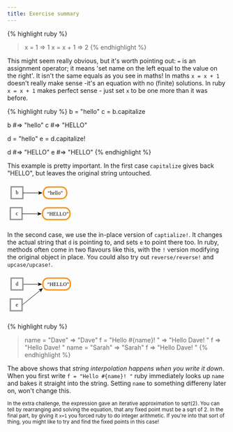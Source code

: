 ```yaml
---
title: Exercise summary
---
```


{% highlight ruby %}
> x = 1
=> 1
> x = x + 1
=> 2
{% endhighlight %}

This might seem really obvious, but it's worth pointing out: `=` is an assignment operator; it means 'set name on the left equal to the value on the right'. It isn't the same equals as you see in maths! In maths `x = x + 1` doesn't really make sense -it's an equation with no (finite) solutions. In ruby `x = x + 1` makes perfect sense - just set `x` to be one more than it was before.

{% highlight ruby %}
b = "hello"
c = b.capitalize

b #=> "hello"
c #=> "HELLO"

d = "hello" 
e = d.capitalize!

d #=> "HELLO"
e #=> "HELLO"
{% endhighlight %}

This example is pretty important. In the first case `capitalize` gives back "HELLO", but leaves the original string untouched. 

<svg version="1.1" id="Layer_1" xmlns="http://www.w3.org/2000/svg" xmlns:xlink="http://www.w3.org/1999/xlink" x="0px" y="0px"
   width="153.667px" height="96.666px" viewBox="0 0 153.667 96.666" enable-background="new 0 0 153.667 96.666"
   xml:space="preserve">
<rect x="8.667" y="9" fill="none" stroke="#939598" stroke-width="3" stroke-miterlimit="10" width="27" height="27"/>
<text transform="matrix(1 0 0 1 19.1484 26)" font-family="'MyriadPro-Regular'" font-size="12">b</text>
<text transform="matrix(1 0 0 1 92.667 27)" font-family="'MyriadPro-Regular'" font-size="12">“hello”</text>
<g>
  <g>
    <line fill="none" stroke="#000000" stroke-miterlimit="10" x1="35.667" y1="23" x2="73.606" y2="23"/>
    <g>
      <polygon points="80.667,23 70.718,27.065 73.079,23 70.718,18.936      "/>
    </g>
  </g>
</g>
<rect x="6.89" y="56.807" fill="none" stroke="#939598" stroke-width="3" stroke-miterlimit="10" width="27" height="27"/>
<text transform="matrix(1 0 0 1 19.1484 73.8071)" font-family="'MyriadPro-Regular'" font-size="12">c</text>
<text transform="matrix(1 0 0 1 90.8896 74.8071)" font-family="'MyriadPro-Regular'" font-size="12">“HELLO”</text>
<g>
  <g>
    <line fill="none" stroke="#000000" stroke-miterlimit="10" x1="33.89" y1="70.807" x2="71.829" y2="70.807"/>
    <g>
      <polygon points="78.89,70.807 68.94,74.873 71.301,70.807 68.94,66.743       "/>
    </g>
  </g>
</g>
<path fill="none" stroke="#F7941E" stroke-width="3" stroke-miterlimit="10" d="M136.333,24c0,6.627-5.373,12-12,12H94.667
  c-6.627,0-12-5.373-12-12v-2.5c0-6.627,5.373-12,12-12h29.667c6.627,0,12,5.373,12,12V24z"/>
<path fill="none" stroke="#F7941E" stroke-width="3" stroke-miterlimit="10" d="M143.667,72c0,6.627-5.373,12-12,12h-39
  c-6.627,0-12-5.373-12-12v-3c0-6.627,5.373-12,12-12h39c6.627,0,12,5.373,12,12V72z"/>
</svg>

In the second case, we use the in-place version of `captialize!`. It changes the actual string that `d` is pointing to, and sets `e` to point there too. In ruby, methods often come in two flavours like this, with the `!` version modifying the original object in place. You could also try out `reverse/reverse!` and `upcase/upcase!`.

<svg version="1.1" id="Layer_1" xmlns="http://www.w3.org/2000/svg" xmlns:xlink="http://www.w3.org/1999/xlink" x="0px" y="0px"
   width="153.667px" height="96.666px" viewBox="0 0 153.667 96.666" enable-background="new 0 0 153.667 96.666"
   xml:space="preserve">
<g>
  <g>
    <line fill="none" stroke="#000000" stroke-miterlimit="10" x1="35.667" y1="23" x2="72.718" y2="23"/>
    <g>
      <polygon points="79.778,23 69.829,27.065 72.19,23 69.829,18.936       "/>
    </g>
  </g>
</g>
<g>
  <g>
    <line fill="none" stroke="#000000" stroke-miterlimit="10" x1="33.89" y1="70.807" x2="76.081" y2="36.457"/>
    <g>
      <polygon points="81.556,31.999 76.407,41.433 75.671,36.79 71.274,35.129       "/>
    </g>
  </g>
</g>
<rect x="8.667" y="9" fill="none" stroke="#939598" stroke-width="3" stroke-miterlimit="10" width="27" height="27"/>
<text transform="matrix(1 0 0 1 19.1484 26)" font-family="'MyriadPro-Regular'" font-size="12">d</text>
<rect x="6.89" y="56.807" fill="none" stroke="#939598" stroke-width="3" stroke-miterlimit="10" width="27" height="27"/>
<text transform="matrix(1 0 0 1 19.1484 73.8071)" font-family="'MyriadPro-Regular'" font-size="12">e</text>
<text transform="matrix(1 0 0 1 91.7783 26.8066)" font-family="'MyriadPro-Regular'" font-size="12">“HELLO”</text>
<path fill="none" stroke="#F7941E" stroke-width="3" stroke-miterlimit="10" d="M144.556,24c0,6.627-5.373,12-12,12h-39
  c-6.627,0-12-5.373-12-12v-3c0-6.627,5.373-12,12-12h39c6.627,0,12,5.373,12,12V24z"/>
</svg>


{% highlight ruby %}
> name = "Dave"
=> "Dave"
> f = "Hello #{name}! "
=> "Hello Dave! "
> f
=> "Hello Dave! "
> name = "Sarah"
=> "Sarah"
> f
=> "Hello Dave! "
{% endhighlight %}

The above shows that *string interpolation happens when you write it down*. When you first write `f = "Hello #{name}! "` ruby immediately looks up `name` and bakes it straight into the string. Setting `name` to something differeny later on, won't change this.

<small markdown="1">In the extra challenge, the expression gave an iterative approximation to sqrt(2). You can tell by rearranging and solving the equation, that any fixed point must be a sqrt of 2. In the final part, by giving it `x=1` you forced ruby to do integer arithmetic. If you're into that sort of thing, you might like to try and find the fixed points in this case!</small>